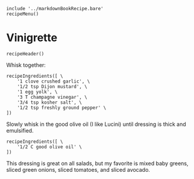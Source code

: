 ~~~ markdown-script
include '../markdownBookRecipe.bare'
recipeMenu()
~~~

# Vinigrette

~~~ markdown-script
recipeHeader()
~~~

Whisk together:

~~~ markdown-script
recipeIngredients([ \
    '1 clove crushed garlic', \
    '1/2 tsp Dijon mustard', \
    '1 egg yolk', \
    '3 T champagne vinegar', \
    '3/4 tsp kosher salt', \
    '1/2 tsp freshly ground pepper' \
])
~~~

Slowly whisk in the good olive oil (I like Lucini) until dressing is thick and emulsified.

~~~ markdown-script
recipeIngredients([ \
    '1/2 C good olive oil' \
])
~~~

This dressing is great on all salads, but my favorite is mixed baby greens, sliced green onions,
sliced tomatoes, and sliced avocado.
